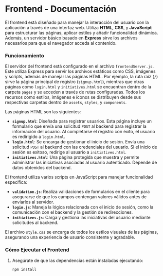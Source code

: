 # **Frontend - Documentación**

El frontend está diseñado para manejar la interacción del usuario con la aplicación a través de una interfaz web. Utiliza **HTML**, **CSS**, y **JavaScript** para estructurar las páginas, aplicar estilos y añadir funcionalidad dinámica. Además, un servidor básico basado en **Express** sirve los archivos necesarios para que el navegador acceda al contenido.

### **Funcionamiento**

El servidor del frontend está configurado en el archivo `frontendServer.js`. Este utiliza Express para servir los archivos estáticos como CSS, imágenes y scripts, además de manejar las páginas HTML. Por ejemplo, la ruta raíz (`/`) sirve la página principal de registro (`signup.html`), mientras que otras páginas como `login.html` y `initiatives.html` se encuentran dentro de la carpeta `pages` y se acceden a través de rutas configuradas. Todos los recursos como estilos, imágenes e íconos se distribuyen desde sus respectivas carpetas dentro de `assets`, `styles`, y `components`.

Las páginas HTML son las siguientes:
- **`signup.html`**: Diseñada para registrar usuarios. Esta página incluye un formulario que envía una solicitud `POST` al backend para registrar la información del usuario. Al completarse el registro con éxito, el usuario es redirigido a `login.html`.
- **`login.html`**: Se encarga de gestionar el inicio de sesión. Envía una solicitud `POST` al backend con las credenciales del usuario. Si el inicio de sesión es exitoso, redirige al usuario a `initiatives.html`.
- **`initiatives.html`**: Una página protegida que muestra y permite administrar las iniciativas asociadas al usuario autenticado. Depende de datos obtenidos del backend.

El frontend utiliza varios scripts en JavaScript para manejar funcionalidad específica:
- **`validation.js`**: Realiza validaciones de formularios en el cliente para asegurarse de que los campos contengan valores válidos antes de enviarlos al servidor.
- **`login.js`**: Maneja la lógica relacionada con el inicio de sesión, como la comunicación con el backend y la gestión de redirecciones.
- **`initiatives.js`**: Carga y gestiona las iniciativas del usuario mediante solicitudes al backend.

El archivo `style.css` se encarga de todos los estilos visuales de las páginas, asegurando una experiencia de usuario consistente y agradable.

### **Cómo Ejecutar el Frontend**

1. Asegúrate de que las dependencias están instaladas ejecutando:
   ```bash
   npm install
